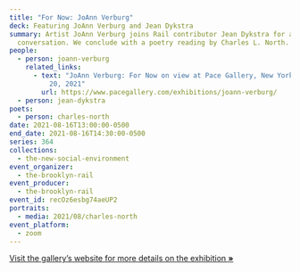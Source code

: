 ```yaml
---
title: "For Now: JoAnn Verburg"
deck: Featuring JoAnn Verburg and Jean Dykstra
summary: Artist JoAnn Verburg joins Rail contributor Jean Dykstra for a
  conversation. We conclude with a poetry reading by Charles L. North.
people:
  - person: joann-verburg
    related_links:
      - text: "JoAnn Verburg: For Now on view at Pace Gallery, New York through August
          20, 2021"
        url: https://www.pacegallery.com/exhibitions/joann-verburg/
  - person: jean-dykstra
poets:
  - person: charles-north
date: 2021-08-16T13:00:00-0500
end_date: 2021-08-16T14:30:00-0500
series: 364
collections:
  - the-new-social-environment
event_organizer:
  - the-brooklyn-rail
event_producer:
  - the-brooklyn-rail
event_id: recOz6esbg74aeUP2
portraits:
  - media: 2021/08/charles-north
event_platform:
  - zoom
---
```

[Visit the gallery’s website for more details on the exhibition **»**](https://www.pacegallery.com/exhibitions/joann-verburg/)